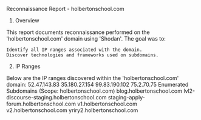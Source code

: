 Reconnaissance Report - holbertonschool.com
1. Overview

This report documents reconnaissance performed on the 'holbertonschool.com' domain using 'Shodan'. The goal was to:

    Identify all IP ranges associated with the domain.
    Discover technologies and frameworks used on subdomains.

2. IP Ranges

Below are the IP ranges discovered within the 'holbertonschool.com' domain: 52.47.143.83 35.180.27.154 99.83.190.102 75.2.70.75
Enumerated Subdomains
(Scope: holbertonschool.com) blog.holbertonschool.com lvl2-discourse-staging.holbertonschool.com staging-apply-forum.holbertonschool.com v1.holbertonschool.com v2.holbertonschool.com yriry2.holbertonschool.com
